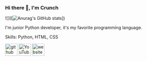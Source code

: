 ### Hi there 👋, I'm Crunch
![]([![Anurag's GitHub stats](https://github-readme-stats.vercel.app/api?username=Crunchan)])

I'm junior Python developer, it's my favorite programming language.

Skills: Python, HTML, CSS



[<img src='https://cdn.jsdelivr.net/npm/simple-icons@3.0.1/icons/github.svg' alt='github' height='40'>](https://github.com/Crunchan)  [<img src='https://cdn.jsdelivr.net/npm/simple-icons@3.0.1/icons/youtube.svg' alt='YouTube' height='40'>](https://www.youtube.com/channel/Crunchan)  [<img src='https://cdn.jsdelivr.net/npm/simple-icons@3.0.1/icons/icloud.svg' alt='website' height='40'>](https://freebobuxgen.tk)  
